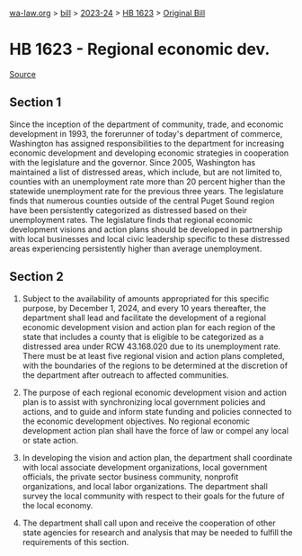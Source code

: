 [wa-law.org](/) > [bill](/bill/) > [2023-24](/bill/2023-24/) > [HB 1623](/bill/2023-24/hb/1623/) > [Original Bill](/bill/2023-24/hb/1623/1/)

# HB 1623 - Regional economic dev.

[Source](http://lawfilesext.leg.wa.gov/biennium/2023-24/Pdf/Bills/House%20Bills/1623.pdf)

## Section 1
Since the inception of the department of community, trade, and economic development in 1993, the forerunner of today's department of commerce, Washington has assigned responsibilities to the department for increasing economic development and developing economic strategies in cooperation with the legislature and the governor. Since 2005, Washington has maintained a list of distressed areas, which include, but are not limited to, counties with an unemployment rate more than 20 percent higher than the statewide unemployment rate for the previous three years. The legislature finds that numerous counties outside of the central Puget Sound region have been persistently categorized as distressed based on their unemployment rates. The legislature finds that regional economic development visions and action plans should be developed in partnership with local businesses and local civic leadership specific to these distressed areas experiencing persistently higher than average unemployment.

## Section 2
1. Subject to the availability of amounts appropriated for this specific purpose, by December 1, 2024, and every 10 years thereafter, the department shall lead and facilitate the development of a regional economic development vision and action plan for each region of the state that includes a county that is eligible to be categorized as a distressed area under RCW 43.168.020 due to its unemployment rate. There must be at least five regional vision and action plans completed, with the boundaries of the regions to be determined at the discretion of the department after outreach to affected communities.

2. The purpose of each regional economic development vision and action plan is to assist with synchronizing local government policies and actions, and to guide and inform state funding and policies connected to the economic development objectives. No regional economic development action plan shall have the force of law or compel any local or state action.

3. In developing the vision and action plan, the department shall coordinate with local associate development organizations, local government officials, the private sector business community, nonprofit organizations, and local labor organizations. The department shall survey the local community with respect to their goals for the future of the local economy.

4. The department shall call upon and receive the cooperation of other state agencies for research and analysis that may be needed to fulfill the requirements of this section.

